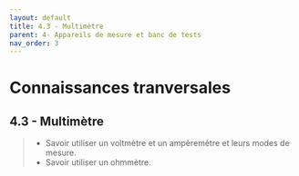 ```yaml
---
layout: default
title: 4.3 - Multimètre
parent: 4- Appareils de mesure et banc de tests
nav_order: 3
---
```


# Connaissances tranversales

## 4.3 - Multimètre

> - Savoir utiliser un voltmètre et un ampèremètre et leurs modes de mesure.
> - Savoir utiliser un ohmmètre.
